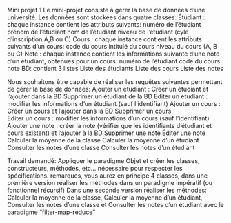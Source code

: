 Mini projet 1
Le mini-projet consiste à gérer la base de données d’une université. Les données sont stockées dans quatre classes: 
Étudiant : chaque instance contient les attributs suivants: 
numéro de l’étudiant
prénom de l’étudiant 
nom de l’étudiant 
niveau de l’étudiant (cyle d’inscription A,B ou C)
Cours : chaque instance contient les attributs suivants d’un cours:
code du cours
intitulé du cours
niveau du cours (A, B ou C)
Note : chaque instance contient les informations suivante d’une note d’un étudiant, obtenues pour un
cours:
numéro de l’étudiant
code du cours
note
BD: contient 3 listes
Liste des étudiants
Liste des cours
Liste des notes


Nous souhaitons être capable de réaliser les requêtes suivantes permettant de gérer la base de données:
Ajouter un étudiant : Créer un étudiant et l’ajouter dans la BD
Supprimer un étudiant de la BD
Editer un étudiant : modifier les informations d’un étudiant (sauf l’identifiant)
Ajouter un cours : Créer un cours et l’ajouter dans la BD
Supprimer un cours  
Editer un cours : modifier les informations d’un cours (sauf l’identifiant)
Ajouter une note : créer la note (vérifier que les identifiants d’étudiant et cours existent) et l’ajouter à la BD
Supprimer une note
Éditer une note
Calculer la moyenne de la classe
Calculer la moyenne d’un étudiant
Consulter les notes d’une classe
Consulter les notes d’un étudiant

Travail demandé:
Appliquer le paradigme Objet et créer les classes, constructeurs, méthodes, etc… nécessaire pour respecter les spécifications. remarques, vous aurez en principe 4 classes, dans une première version réaliser les méthodes dans un paradigme impératif (ou fonctionnel récursif)
Dans une seconde version réaliser les méthodes: Calculer la moyenne de la classe, Calculer la moyenne d’un étudiant, Consulter les notes d’une classe et Consulter les notes d’un étudiant avec le paradigme “filter-map-reduce”

